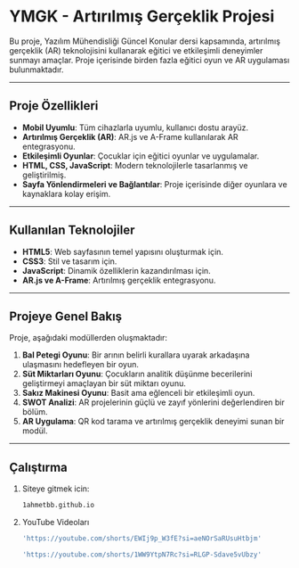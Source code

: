 # YMGK - Artırılmış Gerçeklik Projesi

Bu proje, Yazılım Mühendisliği Güncel Konular dersi kapsamında, artırılmış gerçeklik (AR) teknolojisini kullanarak eğitici ve etkileşimli deneyimler sunmayı amaçlar. Proje içerisinde birden fazla eğitici oyun ve AR uygulaması bulunmaktadır.

---

## Proje Özellikleri

- **Mobil Uyumlu**: Tüm cihazlarla uyumlu, kullanıcı dostu arayüz.
- **Artırılmış Gerçeklik (AR)**: AR.js ve A-Frame kullanılarak AR entegrasyonu.
- **Etkileşimli Oyunlar**: Çocuklar için eğitici oyunlar ve uygulamalar.
- **HTML, CSS, JavaScript**: Modern teknolojilerle tasarlanmış ve geliştirilmiş.
- **Sayfa Yönlendirmeleri ve Bağlantılar**: Proje içerisinde diğer oyunlara ve kaynaklara kolay erişim.

---

## Kullanılan Teknolojiler

- **HTML5**: Web sayfasının temel yapısını oluşturmak için.
- **CSS3**: Stil ve tasarım için.
- **JavaScript**: Dinamik özelliklerin kazandırılması için.
- **AR.js ve A-Frame**: Artırılmış gerçeklik entegrasyonu.

---

## Projeye Genel Bakış

Proje, aşağıdaki modüllerden oluşmaktadır:

1. **Bal Petegi Oyunu**: Bir arının belirli kurallara uyarak arkadaşına ulaşmasını hedefleyen bir oyun.
2. **Süt Miktarları Oyunu**: Çocukların analitik düşünme becerilerini geliştirmeyi amaçlayan bir süt miktarı oyunu.
3. **Sakız Makinesi Oyunu**: Basit ama eğlenceli bir etkileşimli oyun.
4. **SWOT Analizi**: AR projelerinin güçlü ve zayıf yönlerini değerlendiren bir bölüm.
5. **AR Uygulama**: QR kod tarama ve artırılmış gerçeklik deneyimi sunan bir modül.

---

## Çalıştırma

1. Siteye gitmek icin:
   ```bash
   1ahmetbb.github.io

2. YouTube Videoları
    ```bash
    'https://youtube.com/shorts/EWIj9p_W3fE?si=aeNOrSaRUsuHtbjm'

    'https://youtube.com/shorts/1WW9YtpN7Rc?si=RLGP-Sdave5vUbzy'
